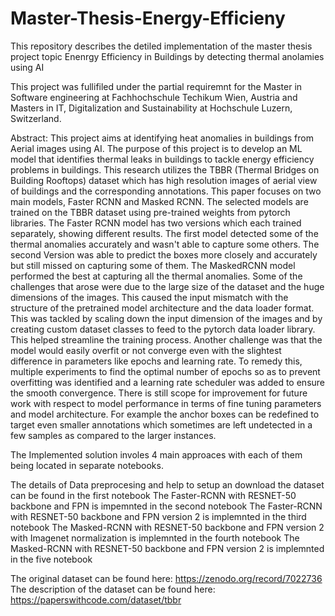 # Master-Thesis-Energy-Efficieny

This repository describes the detiled implementation of the master thesis project topic Enenrgy Efficiency in Buildings by detecting thermal anolamies using AI

This project was fullifiled under the partial requiremnt for the Master in Software engineering at Fachhochschule Techikum Wien, Austria and Masters in IT, Digitalization and Sustainability at Hochschule Luzern, Switzerland.

Abstract: This project aims at identifying heat anomalies in buildings from Aerial images using AI. The purpose of this project is to develop an ML model that identifies thermal leaks in buildings to tackle energy efficiency problems in buildings. This research utilizes the TBBR (Thermal Bridges on Building Rooftops) dataset which has high resolution images of aerial view of buildings and the corresponding annotations. This paper focuses on two main models, Faster RCNN and Masked RCNN. The selected models are trained on the TBBR dataset using pre-trained weights from pytorch libraries. The Faster RCNN model has two versions which each trained separately, showing different results. The first model detected some of the thermal anomalies accurately and wasn't able to capture some others. The second Version was able to predict the boxes more closely and accurately but still missed on capturing some of them. The MaskedRCNN model performed the best at capturing all the thermal anomalies. Some of the challenges that arose were due to the large size of the dataset and the huge dimensions of the images. This caused the input mismatch with the structure of the pretrained model architecture and the data loader format. This was tackled by scaling down the input dimension of the images and by creating custom dataset classes to feed to the pytorch data loader library. This helped streamline the training process. Another challenge was that the model would easily overfit or not converge even with the slightest difference in parameters like epochs and learning rate. To remedy this, multiple experiments to find the optimal number of epochs so as to prevent overfitting was identified and a learning rate scheduler was added to ensure the smooth convergence. There is still scope for improvement for future work with respect to model performance in terms of fine tuning parameters and model architecture. For example the anchor boxes can be redefined to target even smaller annotations which sometimes are left undetected in a few samples as compared to the larger instances.

The Implemented solution involes 4 main approaces with each of them being located in separate notebooks. 

The details of Data preprocesing and help to setup an download the dataset can be found in the first notebook
The Faster-RCNN with RESNET-50 backbone and FPN is impemnted in the second notebook
The Faster-RCNN with RESNET-50 backbone and FPN version 2 is implemnted in the third notebook
The Masked-RCNN with RESNET-50 backbone and FPN version 2 with Imagenet normalization is implemnted in the fourth notebook
The Masked-RCNN with RESNET-50 backbone and FPN version 2 is implemnted in the five notebook


The original dataset can be found here: https://zenodo.org/record/7022736
The description of the dataset can be found here: https://paperswithcode.com/dataset/tbbr
